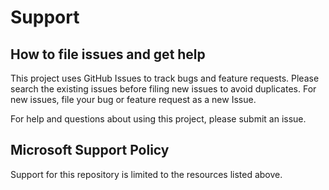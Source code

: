 # Support

## How to file issues and get help  

This project uses GitHub Issues to track bugs and feature requests. Please
search the existing issues before filing new issues to avoid duplicates.  For
new issues, file your bug or feature request as a new Issue.

For help and questions about using this project, please submit an issue.

## Microsoft Support Policy  

Support for this repository is limited to the resources listed above.
